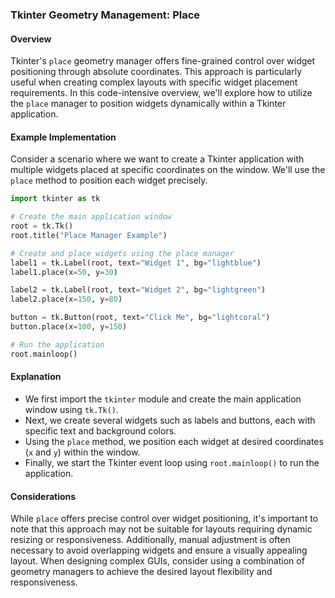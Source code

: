 ### Tkinter Geometry Management: Place

#### Overview

Tkinter's `place` geometry manager offers fine-grained control over widget positioning through absolute coordinates. This approach is particularly useful when creating complex layouts with specific widget placement requirements. In this code-intensive overview, we'll explore how to utilize the `place` manager to position widgets dynamically within a Tkinter application.

#### Example Implementation

Consider a scenario where we want to create a Tkinter application with multiple widgets placed at specific coordinates on the window. We'll use the `place` method to position each widget precisely.

```python
import tkinter as tk

# Create the main application window
root = tk.Tk()
root.title("Place Manager Example")

# Create and place widgets using the place manager
label1 = tk.Label(root, text="Widget 1", bg="lightblue")
label1.place(x=50, y=30)

label2 = tk.Label(root, text="Widget 2", bg="lightgreen")
label2.place(x=150, y=80)

button = tk.Button(root, text="Click Me", bg="lightcoral")
button.place(x=100, y=150)

# Run the application
root.mainloop()
```

#### Explanation

- We first import the `tkinter` module and create the main application window using `tk.Tk()`.
- Next, we create several widgets such as labels and buttons, each with specific text and background colors.
- Using the `place` method, we position each widget at desired coordinates (`x` and `y`) within the window.
- Finally, we start the Tkinter event loop using `root.mainloop()` to run the application.

#### Considerations

While `place` offers precise control over widget positioning, it's important to note that this approach may not be suitable for layouts requiring dynamic resizing or responsiveness. Additionally, manual adjustment is often necessary to avoid overlapping widgets and ensure a visually appealing layout. When designing complex GUIs, consider using a combination of geometry managers to achieve the desired layout flexibility and responsiveness.
